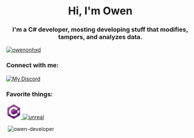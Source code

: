 <h1 align="center">Hi, I'm Owen</h1>
<h3 align="center">I'm a C# developer, mosting developing stuff that modifies, tampers, and analyzes data.</h3>

<p align="left"> <a href="https://twitter.com/owenonhxd" target="blank"><img src="https://img.shields.io/twitter/follow/owenonhxd?logo=twitter&style=for-the-badge" alt="owenonhxd" /></a> </p>

<h3 align="left">Connect with me:</h3>
<p align="left">
<a href="https://discord.gg/astrofn" target="blank"><img align="center" src="https://raw.githubusercontent.com/rahuldkjain/github-profile-readme-generator/master/src/images/icons/Social/discord.svg" alt="My Discord" height="30" width="40" /></a>
</p>

<h3 align="left">Favorite things:</h3>
<p align="left"> <a href="https://www.w3schools.com/cs/" target="_blank" rel="noreferrer"> <img src="https://raw.githubusercontent.com/devicons/devicon/master/icons/csharp/csharp-original.svg" alt="csharp" width="40" height="40"/> <a href="https://unrealengine.com/" target="_blank" rel="noreferrer"> <img src="https://raw.githubusercontent.com/kenangundogan/fontisto/036b7eca71aab1bef8e6a0518f7329f13ed62f6b/icons/svg/brand/unreal-engine.svg" alt="unreal" width="40" height="40"/> </a> </p>

<p>&nbsp;<img align="center" src="https://github-readme-stats.vercel.app/api?username=owen-developer&show_icons=true&locale=en" alt="owen-developer" /></p>
